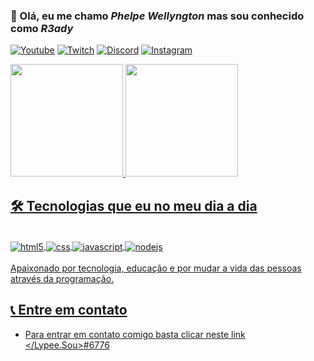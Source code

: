 ### 👋 Olá, eu me chamo ***Phelpe Wellyngton*** mas sou conhecido como ***R3ady***

[![Youtube](https://img.shields.io/badge/YouTube-FF0000?style=for-the-badge&logo=youtube&logoColor=white)](https://www.youtube.com/c/R3ady) [![Twitch](	https://img.shields.io/badge/Twitch-9146FF?style=for-the-badge&logo=twitch&logoColor=white)](https://www.twitch.tv/lypee_) [![Discord](https://img.shields.io/badge/Discord-7289DA?style=for-the-badge&logo=discord&logoColor=white)](https://discord.gg/VDH3ncpBFY) [![Instagram](https://img.shields.io/badge/Instagram-E4405F?style=for-the-badge&logo=instagram&logoColor=white)](https://www.instagram.com/lypee.souza/)

<div align="left">
  <a href="https://github.com/r3adyoficial">
  <img height="180em" src="https://github-readme-stats.vercel.app/api?username=r3adyoficial&show_icons=true&theme=radical&include_all_commits=true&count_private=true"/>
  <img height="180em" src="https://github-readme-stats.vercel.app/api/top-langs/?username=r3adyoficial&layout=compact&langs_count=7&theme=radical"/>
</div>

## 🛠 Tecnologias que eu no meu dia a dia

<div style="display: inline_block;"><br />
  <img align="center" alt="html5" src="https://img.shields.io/badge/HTML5-E34F26?style=for-the-badge&logo=html5&logoColor=white" />
  <img align="center" alt="css" src="https://img.shields.io/badge/CSS3-1572B6?style=for-the-badge&logo=css3&logoColor=white" />
  <img align="center" alt="javascript" src="https://img.shields.io/badge/JavaScript-F7DF1E?style=for-the-badge&logo=javascript&logoColor=black" />
  <img align="center" alt="nodejs" src="https://img.shields.io/badge/Node.js-43853D?style=for-the-badge&logo=node.js&logoColor=white" />
</div>
<br />
Apaixonado por tecnologia, educação e por mudar a vida das pessoas através da programação.

## 📞 Entre em contato
- Para entrar em contato comigo basta clicar neste link [</Lypee.Sou>#6776](https://discord.com/channels/@me/424646241209679894)
